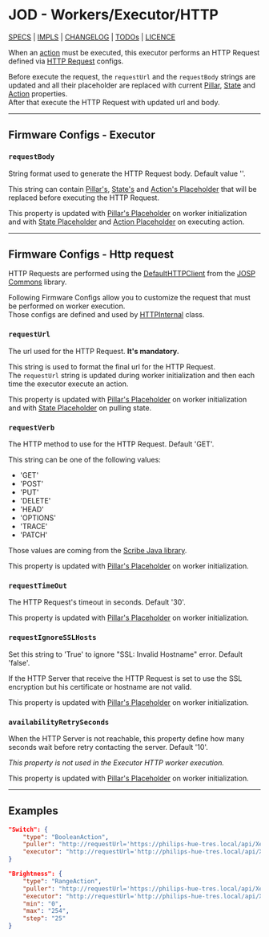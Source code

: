 # JOD - Workers/Executor/HTTP

[SPECS](../../specs.md) | [IMPLS](../../impls.md) | [CHANGELOG](../../../CHANGELOG.md) | [TODOs](../../../TODOs.md) | [LICENCE](../../../LICENCE.md)

When an [action](../specs/pillars.md#actions) must be executed, this
executor performs an HTTP Request defined via [HTTP Request](#firmware-configs---http-request)
configs.

Before execute the request, the ```requestUrl``` and the ```requestBody``` strings
are updated and all their placeholder are replaced with current [Pillar](../specs/workers/placeholders.md#pillar),
[State](../specs/workers/placeholders.md#state) and [Action](../specs/workers/placeholders.md#action)
properties.<br/>
After that execute the HTTP Request with updated url and body.

---

## Firmware Configs - Executor

### ```requestBody```

String format used to generate the HTTP Request body. Default value ''.

This string can contain [Pillar's](../specs/workers/placeholders.md#pillar), [State's](../specs/workers/placeholders.md#state)
and [Action's Placeholder](../specs/workers/placeholders.md#action) that will be replaced
before executing the HTTP Request.

This property is updated with [Pillar's Placeholder](../specs/workers/placeholders.md#pillar)
on worker initialization and with [State Placeholder](../specs/workers/placeholders.md#state)
and [Action Placeholder](../specs/workers/placeholders.md#state) on executing action.

---

## Firmware Configs - Http request

HTTP Requests are performed using the [DefaultHTTPClient](/src/jospCommons/java/com/robypomper/josp/clients/DefaultHTTPClient.java)
from the [JOSP Commons](/docs/comps/josp/commons/README.md)
library.

Following Firmware Configs allow you to customize the request that must be performed
on worker execution.<br/>
Those configs are defined and used by [HTTPInternal](/src/jospJOD/java/com/robypomper/josp/jod/executor/impls/http/HTTPInternal.java)
class.

### ```requestUrl```

The url used for the HTTP Request. **It's mandatory.**

This string is used to format the final url for the HTTP Request.<br/>
The ```requestUrl``` string is updated during worker initialization and then each
time the executor execute an action.

This property is updated with [Pillar's Placeholder](../specs/workers/placeholders.md#pillar)
on worker initialization and with [State Placeholder](../specs/workers/placeholders.md#state)
on pulling state.

### ```requestVerb```

The HTTP method to use for the HTTP Request. Default 'GET'.

This string can be one of the following values:

* 'GET'
* 'POST'
* 'PUT'
* 'DELETE'
* 'HEAD'
* 'OPTIONS'
* 'TRACE'
* 'PATCH'

Those values are coming from the [Scribe Java library](https://github.com/scribejava/scribejava).

This property is updated with [Pillar's Placeholder](../specs/workers/placeholders.md#pillar)
on worker initialization.

### ```requestTimeOut```

The HTTP Request's timeout in seconds. Default '30'.

This property is updated with [Pillar's Placeholder](../specs/workers/placeholders.md#pillar)
on worker initialization.

### ```requestIgnoreSSLHosts```

Set this string to 'True' to ignore "SSL: Invalid Hostname" error. Default 'false'.

If the HTTP Server that receive the HTTP Request is set to use the SSL encryption
but his certificate or hostname are not valid.

This property is updated with [Pillar's Placeholder](../specs/workers/placeholders.md#pillar)
on worker initialization.

### ```availabilityRetrySeconds```

When the HTTP Server is not reachable, this property define how many seconds wait
before retry contacting the server. Default '10'.

*This property is not used in the Executor HTTP worker execution.*

This property is updated with [Pillar's Placeholder](../specs/workers/placeholders.md#pillar)
on worker initialization.

---

## Examples

```json title="struct.jod: BoolenAction/Http @ JOD Philips Hue"
"Switch": {
    "type": "BooleanAction",
    "puller": "http://requestUrl='https://philips-hue-tres.local/api/Xex9YLRxERFf0TliilWFj3LkmjtCd2iGLmQSktYY/lights/1';requestIgnoreSSLHosts=true;",
    "executor": "http://requestUrl='http://philips-hue-tres.local/api/Xex9YLRxERFf0TliilWFj3LkmjtCd2iGLmQSktYY/lights/1/state';requestVerb=PUT;requestIgnoreSSLHosts=true;requestBody='{\"on\":%A_VAL%}'"
}
```

```json title="struct.jod: RangeAction/Http @ JOD Philips Hue"
"Brightness": {
    "type": "RangeAction",
    "puller": "http://requestUrl='https://philips-hue-tres.local/api/Xex9YLRxERFf0TliilWFj3LkmjtCd2iGLmQSktYY/lights/1';requestIgnoreSSLHosts=true;",
    "executor": "http://requestUrl='http://philips-hue-tres.local/api/Xex9YLRxERFf0TliilWFj3LkmjtCd2iGLmQSktYY/lights/1/state';requestVerb=PUT;requestIgnoreSSLHosts=true;requestBody='{\"bri\":%A_VAL_INT%}'",
    "min": "0",
    "max": "254",
    "step": "25"
}
```
